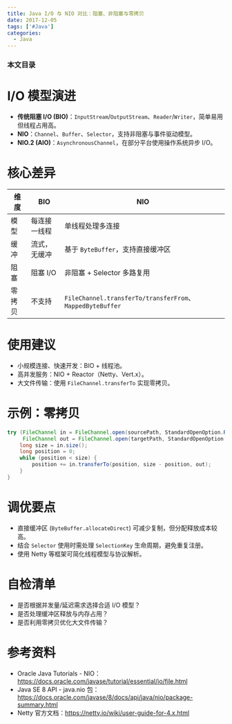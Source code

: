 ```yaml
---
title: Java I/O 与 NIO 对比：阻塞、非阻塞与零拷贝
date: 2017-12-05
tags: ['#Java']
categories:
  - Java
---
```


### 本文目录
<!-- toc -->

# I/O 模型演进
- **传统阻塞 I/O (BIO)**：`InputStream`/`OutputStream`、`Reader`/`Writer`，简单易用但线程占用高。
- **NIO**：`Channel`、`Buffer`、`Selector`，支持非阻塞与事件驱动模型。
- **NIO.2 (AIO)**：`AsynchronousChannel`，在部分平台使用操作系统异步 I/O。

# 核心差异
| 维度 | BIO | NIO |
|---|---|---|
| 模型 | 每连接一线程 | 单线程处理多连接 |
| 缓冲 | 流式，无缓冲 | 基于 `ByteBuffer`，支持直接缓冲区 |
| 阻塞 | 阻塞 I/O | 非阻塞 + Selector 多路复用 |
| 零拷贝 | 不支持 | `FileChannel.transferTo/transferFrom`、`MappedByteBuffer` |

# 使用建议
- 小规模连接、快速开发：BIO + 线程池。
- 高并发服务：NIO + Reactor（Netty、Vert.x）。
- 大文件传输：使用 `FileChannel.transferTo` 实现零拷贝。

# 示例：零拷贝
```java
try (FileChannel in = FileChannel.open(sourcePath, StandardOpenOption.READ);
     FileChannel out = FileChannel.open(targetPath, StandardOpenOption.CREATE, StandardOpenOption.WRITE)) {
    long size = in.size();
    long position = 0;
    while (position < size) {
        position += in.transferTo(position, size - position, out);
    }
}
```

# 调优要点
- 直接缓冲区 (`ByteBuffer.allocateDirect`) 可减少复制，但分配释放成本较高。
- 结合 `Selector` 使用时需处理 `SelectionKey` 生命周期，避免重复注册。
- 使用 Netty 等框架可简化线程模型与协议解析。

# 自检清单
- 是否根据并发量/延迟需求选择合适 I/O 模型？
- 是否处理缓冲区释放与内存占用？
- 是否利用零拷贝优化大文件传输？

# 参考资料
- Oracle Java Tutorials - NIO：https://docs.oracle.com/javase/tutorial/essential/io/file.html
- Java SE 8 API - java.nio 包：https://docs.oracle.com/javase/8/docs/api/java/nio/package-summary.html
- Netty 官方文档：https://netty.io/wiki/user-guide-for-4.x.html

